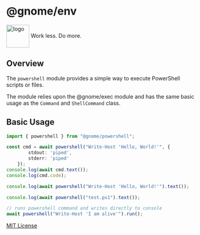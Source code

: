 # @gnome/env

<div height=30" vertical-align="top">
<image src="https://raw.githubusercontent.com/gnomejs/gnomejs/main/assets/icon.png"
    alt="logo" width="60" valign="middle" />
<span>Work less. Do more. </span>
</div>

## Overview

The `powershell` module provides a simple way to execute
PowerShell scripts or files.

The module relies upon the @gnome/exec module and
has the same basic usage as the `Command` and `ShellCommand` class.

## Basic Usage

```typescript
import { powershell } from "@gnome/powershell";

const cmd = await powershell("Write-Host 'Hello, World!'", { 
        stdout: 'piped', 
        stderr: 'piped'
    });
console.log(await cmd.text());
console.log(cmd.code);

console.log(await powershell("Write-Host 'Hello, World!'").text());

console.log(await powershell("test.ps1").text()); 

// runs powershell command and writes directly to console
await powershell("Write-Host 'I am alive'").run();
```

[MIT License](./LICENSE.md)
